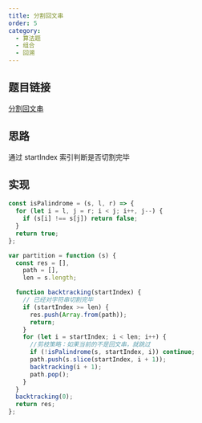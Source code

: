 ```yaml
---
title: 分割回文串
order: 5
category:
  - 算法题
  - 组合
  - 回溯
---
```


## 题目链接

[分割回文串](https://leetcode.cn/problems/palindrome-partitioning/description/)

## 思路

通过 startIndex 索引判断是否切割完毕

## 实现

```js
const isPalindrome = (s, l, r) => {
  for (let i = l, j = r; i < j; i++, j--) {
    if (s[i] !== s[j]) return false;
  }
  return true;
};

var partition = function (s) {
  const res = [],
    path = [],
    len = s.length;

  function backtracking(startIndex) {
    // 已经对字符串切割完毕
    if (startIndex >= len) {
      res.push(Array.from(path));
      return;
    }
    for (let i = startIndex; i < len; i++) {
      //剪枝策略：如果当前的不是回文串，就跳过
      if (!isPalindrome(s, startIndex, i)) continue;
      path.push(s.slice(startIndex, i + 1));
      backtracking(i + 1);
      path.pop();
    }
  }
  backtracking(0);
  return res;
};
```
